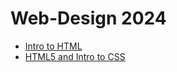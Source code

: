 # Web-Design 2024
<ul>
<li><a href="intro.to.html/index.HTML">Intro to HTML</a></li>
<li><a href="HTML5_intro_to_CSS/index.HTML" target="_blank">HTML5 and Intro to CSS</a></li>
</ul>